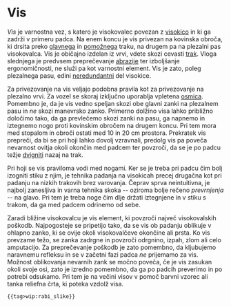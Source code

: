 # Vis

*Vis* je varnostna vez, s katero je visokovalec povezan z
[visokico](/visokica) in ki ga zadrži v primeru padca. Na enem
koncu je vis privezan na kovinska obroča, ki drsita preko
[glavnega](/glavni-trak) in
[pomožnega](/pomozni-trak) traku, na drugem pa na plezalni pas
visokovalca. Vis je običajno izdelan iz vrvi, vdete skozi cevasti
[trak](/trak). Vloga slednjega je predvsem preprečevanje
[abrazije](/abrazija) ter izboljšanje ergonomičnosti, ne služi
pa kot varnostni element. Vis je zato, poleg plezalnega pasu, edini
[neredundantni](/redundanca) del visokice.

Za privezovanje na vis veljajo podobna pravila kot za privezovanje na
plezalno vrvi. Za vozel se skoraj izključno uporablja vpletena
[osmica](/osmica). Pomembno je, da je vis vedno speljan skozi
obe glavni zanki na plezalnem pasu in *ne* skozi manevrsko zanko.
Primerno dolžino visa lahko približno določimo tako, da ga prevlečemo
skozi zanki na pasu, ga napnemo in iztegnemo nogo proti kovinskim
obročem na drugem koncu. Pri tem mora med stopalom in obroči ostati med
10 in 20 cm prostora. Prekratek vis prepreči, da bi se pri hoji lahko
dovolj vzravnali, predolg vis pa poveča nevarnost ovitja okoli okončin
med padcem ter povzroči, da se je po padcu težje
[dvigniti](/dvig-na-trak) nazaj na trak.

Pri hoji se vis praviloma vodi med nogami. Ker se je treba pri padcu čim
bolj izogniti stiku z njim, je tehnika padanja na visokicah precej
drugačna kot pri padanju na nizkih trakovih brez varovanja. Čeprav sprva
neintuitivna, je najbolj zanesljiva in varna tehnika skoka -- oziroma
bolje rečeno *prevrnjenja* -- na glavo. Pri tem je treba noge čim dlje
držati iztegnjene in v stiku s trakom, da ga med padcem odrinemo od
sebe.

Zaradi bližine visokovalcu je vis element, ki povzroči največ
visokovalskih poškodb. Najpogosteje se pripetijo tako, da se vis ob
padanju oblikuje v ohlapno zanko, ki se ovije okoli visokovalčeve
okončine ali prsta. Ko vis prevzame težo, se zanka zadrgne in povzroči
odrgnino, izpah, zlom ali celo amputacijo. Za preprečevanje poškodb je
zato pomembno, da kljubujemo naravnemu refleksu in se v začetni fazi
padca *ne* prijemamo za vis. Možnost oblikovanja nevarnih zank se
močno poveča, če je vis zasukan okoli svoje osi, zato je izredno
pomembno, da ga po padcih preverimo in po potrebi odsukamo. Pri tem je
na večini visov v pomoč barvni vzorec ali tanka reliefna črta, ki poteka
vzdolž visa.

```{=mediawiki}
{{tag>wip:rabi_slike}}
```
